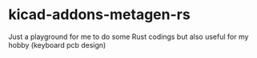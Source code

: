 # kicad-addons-metagen-rs
Just a playground for me to do some Rust codings but also useful for my hobby (keyboard pcb design)
